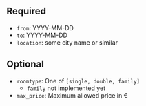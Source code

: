 ## Required

* `from`: YYYY-MM-DD
* `to`:   YYYY-MM-DD
* `location`: some city name or similar

## Optional

* `roomtype`: One of `[single, double, family]`
    * `family` not implemented yet
* `max_price`: Maximum allowed price in €
